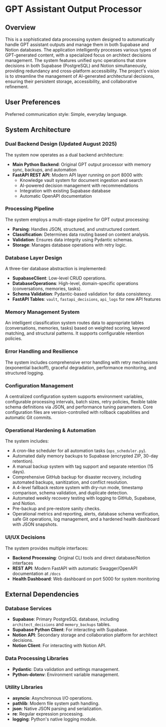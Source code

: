 # GPT Assistant Output Processor

## Overview

This is a sophisticated data processing system designed to automatically handle GPT assistant outputs and manage them in both Supabase and Notion databases. The application intelligently processes various types of GPT-generated content, with a specialized focus on architect decisions management. The system features unified sync operations that store decisions in both Supabase (PostgreSQL) and Notion simultaneously, providing redundancy and cross-platform accessibility. The project's vision is to streamline the management of AI-generated architectural decisions, ensuring their persistent storage, accessibility, and collaborative refinement.

## User Preferences

Preferred communication style: Simple, everyday language.

## System Architecture

### Dual Backend Design (Updated August 2025)
The system now operates as a dual backend architecture:
- **Main Python Backend**: Original GPT output processor with memory sync, backups, and automation
- **FastAPI REST API**: Modern API layer running on port 8000 with:
  - Knowledge vault system for document ingestion and search
  - AI-powered decision management with recommendations
  - Integration with existing Supabase database
  - Automatic OpenAPI documentation

### Processing Pipeline
The system employs a multi-stage pipeline for GPT output processing:
- **Parsing**: Handles JSON, structured, and unstructured content.
- **Classification**: Determines data routing based on content analysis.
- **Validation**: Ensures data integrity using Pydantic schemas.
- **Storage**: Manages database operations with retry logic.

### Database Layer Design
A three-tier database abstraction is implemented:
- **SupabaseClient**: Low-level CRUD operations.
- **DatabaseOperations**: High-level, domain-specific operations (conversations, memories, tasks).
- **Schema Validation**: Pydantic-based validation for data consistency.
- **FastAPI Tables**: `vault`, `fastapi_decisions`, `api_logs` for new API features

### Memory Management System
An intelligent classification system routes data to appropriate tables (conversations, memories, tasks) based on weighted scoring, keyword matching, and structural patterns. It supports configurable retention policies.

### Error Handling and Resilience
The system includes comprehensive error handling with retry mechanisms (exponential backoff), graceful degradation, performance monitoring, and structured logging.

### Configuration Management
A centralized configuration system supports environment variables, configurable processing intervals, batch sizes, retry policies, flexible table schema definitions via JSON, and performance tuning parameters. Core configuration files are version-controlled with rollback capabilities and automatic Git commits.

### Operational Hardening & Automation
The system includes:
- A cron-like scheduler for all automation tasks (`ops_scheduler.py`).
- Automated daily memory backups to Supabase (encrypted ZIP, 30-day retention).
- A manual backup system with tag support and separate retention (15 days).
- Comprehensive GitHub backup for disaster recovery, including automated backups, sanitization, and conflict resolution.
- A 4-level fallback restore system with dry-run mode, timestamp comparison, schema validation, and duplicate detection.
- Automated weekly recovery testing with logging to GitHub, Supabase, and Notion.
- Pre-backup and pre-restore sanity checks.
- Operational metrics and reporting, alerts, database schema verification, safe Git operations, log management, and a hardened health dashboard with JSON snapshots.

### UI/UX Decisions
The system provides multiple interfaces:
- **Backend Processing**: Original CLI tools and direct database/Notion interfaces
- **REST API**: Modern FastAPI with automatic Swagger/OpenAPI documentation at `/docs`
- **Health Dashboard**: Web dashboard on port 5000 for system monitoring

## External Dependencies

### Database Services
- **Supabase**: Primary PostgreSQL database, including `architect_decisions` and `memory_backups` tables.
- **Supabase Python Client**: For interacting with Supabase.
- **Notion API**: Secondary storage and collaboration platform for architect decisions.
- **Notion Client**: For interacting with Notion API.

### Data Processing Libraries
- **Pydantic**: Data validation and settings management.
- **Python-dotenv**: Environment variable management.

### Utility Libraries
- **asyncio**: Asynchronous I/O operations.
- **pathlib**: Modern file system path handling.
- **json**: Native JSON parsing and serialization.
- **re**: Regular expression processing.
- **logging**: Python's native logging module.